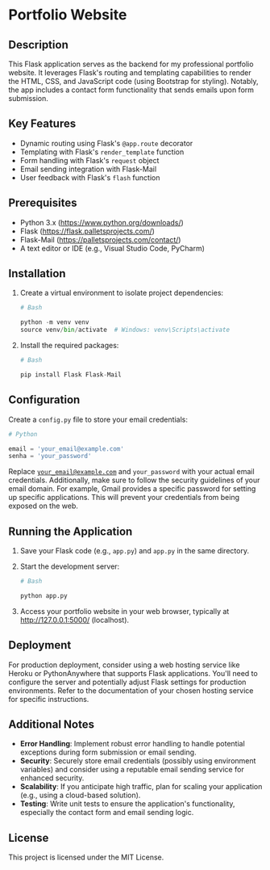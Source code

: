 # Portfolio Website

## Description

This Flask application serves as the backend for my professional portfolio website. It leverages Flask's routing and templating capabilities to render the HTML, CSS, and JavaScript code (using Bootstrap for styling). Notably, the app includes a contact form functionality that sends emails upon form submission.

## Key Features

* Dynamic routing using Flask's <code>@app.route</code> decorator
* Templating with Flask's <code>render_template</code> function
* Form handling with Flask's <code>request</code> object
* Email sending integration with Flask-Mail
* User feedback with Flask's <code>flash</code> function

## Prerequisites

* Python 3.x (https://www.python.org/downloads/)
* Flask (https://flask.palletsprojects.com/)
* Flask-Mail (https://palletsprojects.com/contact/)
* A text editor or IDE (e.g., Visual Studio Code, PyCharm)

## Installation

1. Create a virtual environment to isolate project dependencies:
   
   ```python
   # Bash

   python -m venv venv
   source venv/bin/activate  # Windows: venv\Scripts\activate
   ```

3. Install the required packages:

   ```python
   # Bash

   pip install Flask Flask-Mail
   ```

## Configuration

Create a <code>config.py</code> file to store your email credentials:

   ```python
   # Python

   email = 'your_email@example.com'
   senha = 'your_password'
   ```

Replace <code>your_email@example.com</code> and <code>your_password</code> with your actual email credentials. Additionally, make sure to follow the security guidelines of your email domain. For example, Gmail provides a specific password for setting up specific applications. This will prevent your credentials from being exposed on the web.

## Running the Application

1. Save your Flask code (e.g., <code>app.py</code>) and <code>app.py</code> in the same directory.
2. Start the development server:

   ```python
   # Bash

   python app.py
   ```

3. Access your portfolio website in your web browser, typically at http://127.0.0.1:5000/ (localhost).

## Deployment

For production deployment, consider using a web hosting service like Heroku or PythonAnywhere that supports Flask applications. You'll need to configure the server and potentially adjust Flask settings for production environments. Refer to the documentation of your chosen hosting service for specific instructions.

## Additional Notes

* **Error Handling**: Implement robust error handling to handle potential exceptions during form submission or email sending.
* **Security**: Securely store email credentials (possibly using environment variables) and consider using a reputable email sending service for enhanced security.
* **Scalability**: If you anticipate high traffic, plan for scaling your application (e.g., using a cloud-based solution).
* **Testing**: Write unit tests to ensure the application's functionality, especially the contact form and email sending logic.

## License

This project is licensed under the MIT License.

